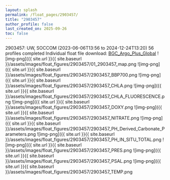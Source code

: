 ```yaml
---
layout: splash
permalink: /float_pages/2903457/
title: "2903457"
author_profile: false
last_created_on: 2025-09-26
toc: false
---
```

 
2903457: UW, SOCCOM (2023-06-06T13:56 to 2024-12-24T13:20)
56 profiles completed
Individual float file download: [BGC_Argo_Plus_Global](https://ftp.soest.hawaii.edu/bgc_argo_plus/Individual_Floats/outliers_removed/2903457_Sprof_processed.nc)
![img-png]({{ site.url }}{{ site.baseurl }}/assets/images/float_figures/2903457/01_2903457_map.png
![img-png]({{ site.url }}{{ site.baseurl }}/assets/images/float_figures/2903457/2903457_BBP700.png
![img-png]({{ site.url }}{{ site.baseurl }}/assets/images/float_figures/2903457/2903457_CHLA.png
![img-png]({{ site.url }}{{ site.baseurl }}/assets/images/float_figures/2903457/2903457_CHLA_FLUORESCENCE.png
![img-png]({{ site.url }}{{ site.baseurl }}/assets/images/float_figures/2903457/2903457_DOXY.png
![img-png]({{ site.url }}{{ site.baseurl }}/assets/images/float_figures/2903457/2903457_NITRATE.png
![img-png]({{ site.url }}{{ site.baseurl }}/assets/images/float_figures/2903457/2903457_PH_Derived_Carbonate_Parameters.png
![img-png]({{ site.url }}{{ site.baseurl }}/assets/images/float_figures/2903457/2903457_PH_IN_SITU_TOTAL.png
![img-png]({{ site.url }}{{ site.baseurl }}/assets/images/float_figures/2903457/2903457_PRES.png
![img-png]({{ site.url }}{{ site.baseurl }}/assets/images/float_figures/2903457/2903457_PSAL.png
![img-png]({{ site.url }}{{ site.baseurl }}/assets/images/float_figures/2903457/2903457_TEMP.png
